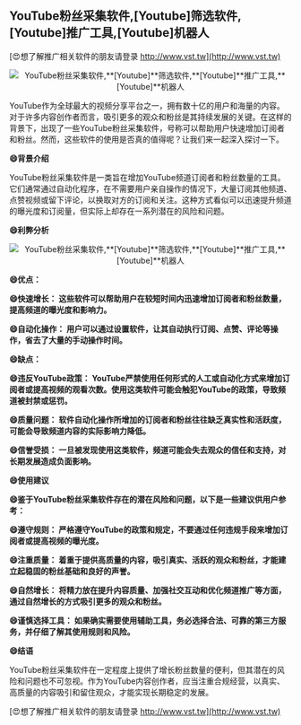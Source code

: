 ## **YouTube粉丝采集软件,**[Youtube]**筛选软件,**[Youtube]**推广工具,**[Youtube]**机器人**

[😍想了解推广相关软件的朋友请登录 http://www.vst.tw](http://www.vst.tw)

 <center><img src="https://vst.tw/MP4/tuiguang/png/7.png" alt="YouTube粉丝采集软件,**[Youtube]**筛选软件,**[Youtube]**推广工具,**[Youtube]**机器人"></center>

YouTube作为全球最大的视频分享平台之一，拥有数十亿的用户和海量的内容。对于许多内容创作者而言，吸引更多的观众和粉丝是其持续发展的关键。在这样的背景下，出现了一些YouTube粉丝采集软件，号称可以帮助用户快速增加订阅者和粉丝。然而，这些软件的使用是否真的值得呢？让我们来一起深入探讨一下。

**😄背景介绍**

YouTube粉丝采集软件是一类旨在增加YouTube频道订阅者和粉丝数量的工具。它们通常通过自动化程序，在不需要用户亲自操作的情况下，大量订阅其他频道、点赞视频或留下评论，以换取对方的订阅和关注。这种方式看似可以迅速提升频道的曝光度和订阅量，但实际上却存在一系列潜在的风险和问题。

**😄利弊分析**

 <center><img src="https://vst.tw/MP4/tuiguang/png/6.png" alt="YouTube粉丝采集软件,**[Youtube]**筛选软件,**[Youtube]**推广工具,**[Youtube]**机器人"></center>

**😄优点：**

**😄快速增长： 这些软件可以帮助用户在较短时间内迅速增加订阅者和粉丝数量，提高频道的曝光度和影响力。**

**😄自动化操作： 用户可以通过设置软件，让其自动执行订阅、点赞、评论等操作，省去了大量的手动操作时间。**

**😄缺点：**

**😄违反YouTube政策： YouTube严禁使用任何形式的人工或自动化方式来增加订阅者或提高视频的观看次数。使用这类软件可能会触犯YouTube的政策，导致频道被封禁或惩罚。**

**😄质量问题： 软件自动化操作所增加的订阅者和粉丝往往缺乏真实性和活跃度，可能会导致频道内容的实际影响力降低。**

**😄信誉受损： 一旦被发现使用这类软件，频道可能会失去观众的信任和支持，对长期发展造成负面影响。**

**😄使用建议**

**😄鉴于YouTube粉丝采集软件存在的潜在风险和问题，以下是一些建议供用户参考：**

**😄遵守规则： 严格遵守YouTube的政策和规定，不要通过任何违规手段来增加订阅者或提高视频的曝光度。**

**😄注重质量： 着重于提供高质量的内容，吸引真实、活跃的观众和粉丝，才能建立起稳固的粉丝基础和良好的声誉。**

**😄自然增长： 将精力放在提升内容质量、加强社交互动和优化频道推广等方面，通过自然增长的方式吸引更多的观众和粉丝。**

**😄谨慎选择工具： 如果确实需要使用辅助工具，务必选择合法、可靠的第三方服务，并仔细了解其使用规则和风险。**

**😄结语**

YouTube粉丝采集软件在一定程度上提供了增长粉丝数量的便利，但其潜在的风险和问题也不可忽视。作为YouTube内容创作者，应当注重合规经营，以真实、高质量的内容吸引和留住观众，才能实现长期稳定的发展。

[😍想了解推广相关软件的朋友请登录 http://www.vst.tw](http://www.vst.tw)



